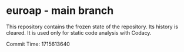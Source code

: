 # euroap - main branch

This repository contains the frozen state of the repository.
Its history is cleared. It is used only for static code
analysis with Codacy.

Commit Time: 1715613640